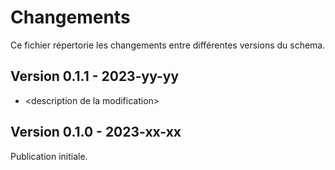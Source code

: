 <MenuSchema />

# Changements

Ce fichier répertorie les changements entre différentes versions du schema.

## Version 0.1.1 - 2023-yy-yy

- \<description de la modification\>

## Version 0.1.0 - 2023-xx-xx

Publication initiale.
